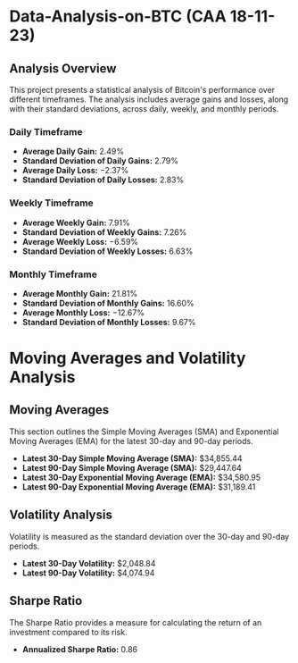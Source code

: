 # Data-Analysis-on-BTC (CAA 18-11-23)

## Analysis Overview
This project presents a statistical analysis of Bitcoin's performance over different timeframes. The analysis includes average gains and losses, along with their standard deviations, across daily, weekly, and monthly periods.

### Daily Timeframe
- **Average Daily Gain:** 2.49%
- **Standard Deviation of Daily Gains:** 2.79%
- **Average Daily Loss:** −2.37%
- **Standard Deviation of Daily Losses:** 2.83%

### Weekly Timeframe
- **Average Weekly Gain:** 7.91%
- **Standard Deviation of Weekly Gains:** 7.26%
- **Average Weekly Loss:** −6.59%
- **Standard Deviation of Weekly Losses:** 6.63%

### Monthly Timeframe
- **Average Monthly Gain:** 21.81%
- **Standard Deviation of Monthly Gains:** 16.60%
- **Average Monthly Loss:** −12.67%
- **Standard Deviation of Monthly Losses:** 9.67%

# Moving Averages and Volatility Analysis

## Moving Averages
This section outlines the Simple Moving Averages (SMA) and Exponential Moving Averages (EMA) for the latest 30-day and 90-day periods.

- **Latest 30-Day Simple Moving Average (SMA):** $34,855.44
- **Latest 90-Day Simple Moving Average (SMA):** $29,447.64
- **Latest 30-Day Exponential Moving Average (EMA):** $34,580.95
- **Latest 90-Day Exponential Moving Average (EMA):** $31,189.41

## Volatility Analysis
Volatility is measured as the standard deviation over the 30-day and 90-day periods.

- **Latest 30-Day Volatility:** $2,048.84
- **Latest 90-Day Volatility:** $4,074.94

## Sharpe Ratio
The Sharpe Ratio provides a measure for calculating the return of an investment compared to its risk.

- **Annualized Sharpe Ratio:** 0.86

